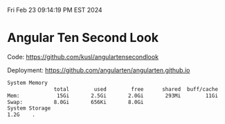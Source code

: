Fri Feb 23 09:14:19 PM EST 2024

# Angular Ten Second Look

Code: https://github.com/kusl/angulartensecondlook

Deployment: https://github.com/angularten/angularten.github.io

```bash
System Memory
               total        used        free      shared  buff/cache   available
Mem:            15Gi       2.5Gi       2.0Gi       293Mi        11Gi        12Gi
Swap:          8.0Gi       656Ki       8.0Gi
System Storage
1.2G	.
```
```bash

